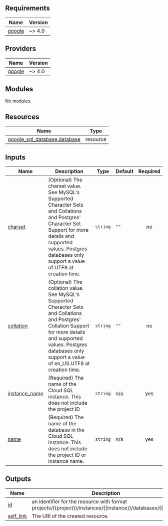 <!-- BEGIN_TF_DOCS -->
## Requirements

| Name | Version |
|------|---------|
| <a name="requirement_google"></a> [google](#requirement\_google) | ~> 4.0 |

## Providers

| Name | Version |
|------|---------|
| <a name="provider_google"></a> [google](#provider\_google) | ~> 4.0 |

## Modules

No modules.

## Resources

| Name | Type |
|------|------|
| [google_sql_database.database](https://registry.terraform.io/providers/hashicorp/google/latest/docs/resources/sql_database) | resource |

## Inputs

| Name | Description | Type | Default | Required |
|------|-------------|------|---------|:--------:|
| <a name="input_charset"></a> [charset](#input\_charset) | (Optional) The charset value. See MySQL's Supported Character Sets and Collations and Postgres' Character Set Support for more details and supported values. Postgres databases only support a value of UTF8 at creation time. | `string` | `""` | no |
| <a name="input_collation"></a> [collation](#input\_collation) | (Optional) The collation value. See MySQL's Supported Character Sets and Collations and Postgres' Collation Support for more details and supported values. Postgres databases only support a value of en\_US.UTF8 at creation time. | `string` | `""` | no |
| <a name="input_instance_name"></a> [instance\_name](#input\_instance\_name) | (Required) The name of the Cloud SQL instance. This does not include the project ID | `string` | n/a | yes |
| <a name="input_name"></a> [name](#input\_name) | (Required) The name of the database in the Cloud SQL instance. This does not include the project ID or instance name. | `string` | n/a | yes |

## Outputs

| Name | Description |
|------|-------------|
| <a name="output_id"></a> [id](#output\_id) | an identifier for the resource with format projects/{{project}}/instances/{{instance}}/databases/{{name}} |
| <a name="output_self_link"></a> [self\_link](#output\_self\_link) | The URI of the created resource. |
<!-- END_TF_DOCS -->
